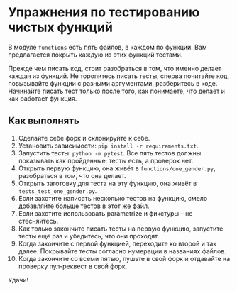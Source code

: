 # Упражнения по тестированию чистых функций

В модуле `functions` есть пять файлов, в каждом по функции. Вам предлагается покрыть каждую из этих функций тестами.

Прежде чем писать код, стоит разобраться в том, что именно делает каждая из функций.
Не торопитесь писать тесты, сперва почитайте код, повызывайте функции с разными аргументами, разберитесь в коде.
Начинайте писать тест только после того, как понимаете, что делает и как работает функция.

## Как выполнять

1. Сделайте себе форк и склонируйте к себе.
2. Установить зависимости: `pip install -r requirements.txt`.
3. Запустить тесты: `python -m pytest`. Все пять тестов должны показывать как пройденные: тесты есть, а проверок нет.
4. Открыть первую функцию, она живёт в `functions/one_gender.py`, разобраться в том, что она делает.
5. Открыть заготовку для теста на эту функцию, она живёт в `tests_test_one_gender.py`.
6. Если захотите написать несколько тестов на функцию, смело добавляйте больше тестов в этот же файл.
7. Если захотите использовать parametrize и фикстуры – не стесняйтесь.
8. Как только закончите писать тесты на первую функцию, запустите тесты ещё раз и убедитесь, что они проходят.
9. Когда закончите с первой функцией, переходите ко второй и так далее. Покрывайте тесты согласно нумерации в названиях файлов.
10. Когда закончите со всеми пятью, пушьте в свой форк и отдавайте на проверку пул-реквест в свой форк.

Удачи!
